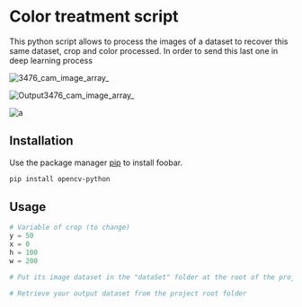 # Color treatment script

This python script allows to process the images of a dataset to recover this same dataset, crop and color processed. In order to send this last one in deep learning process

![3476_cam_image_array_](https://user-images.githubusercontent.com/80993607/225441442-91dcb633-5761-4d3f-ae45-617732c45d68.jpg)

![Output3476_cam_image_array_](https://user-images.githubusercontent.com/80993607/225441686-bc66898f-9e23-4779-a291-c24ee82dd903.jpg)


![a](https://user-images.githubusercontent.com/80993607/225441550-00c61517-0269-4204-a962-4236e232c28b.jpg)


## Installation

Use the package manager [pip](https://pip.pypa.io/en/stable/) to install foobar.

```bash
pip install opencv-python
```

## Usage

```python
# Variable of crop (to change)
y = 50
x = 0
h = 100
w = 200

# Put its image dataset in the "dataSet" folder at the root of the project

# Retrieve your output dataset from the project root folder
```

